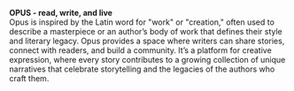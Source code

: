 **OPUS - read, write, and live**<br>
Opus is inspired by the Latin word for "work" or "creation," often used to describe a masterpiece or an author’s body of work that defines their style and literary legacy. Opus provides a space where writers can share stories, connect with readers, and build a community. It’s a platform for creative expression, where every story contributes to a growing collection of unique narratives that celebrate storytelling and the legacies of the authors who craft them.
